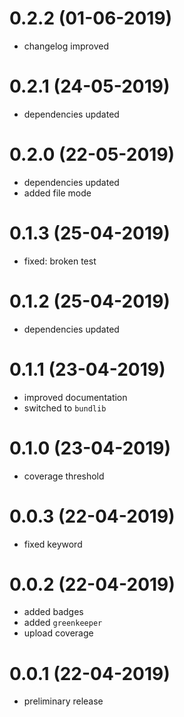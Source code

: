 # 0.2.2 (01-06-2019)

* changelog improved

# 0.2.1 (24-05-2019)

* dependencies updated

# 0.2.0 (22-05-2019)

* dependencies updated
* added file mode

# 0.1.3 (25-04-2019)

* fixed: broken test

# 0.1.2 (25-04-2019)

* dependencies updated

# 0.1.1 (23-04-2019)

* improved documentation
* switched to `bundlib`

# 0.1.0 (23-04-2019)

* coverage threshold

# 0.0.3 (22-04-2019)

* fixed keyword

# 0.0.2 (22-04-2019)

* added badges
* added `greenkeeper`
* upload coverage

# 0.0.1 (22-04-2019)

* preliminary release

